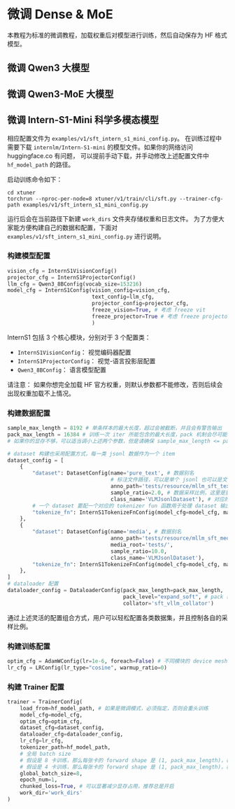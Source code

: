 # 微调 Dense & MoE

本教程为标准的微调教程，加载权重后对模型进行训练，然后自动保存为 HF 格式模型。

## 微调 Qwen3 大模型

## 微调 Qwen3-MoE 大模型

## 微调 Intern-S1-Mini 科学多模态模型

相应配置文件为 `examples/v1/sft_intern_s1_mini_config.py`。 在训练过程中需要下载 `internlm/Intern-S1-mini` 的模型文件。如果你的网络访问 huggingface.co 有问题，
可以提前手动下载，并手动修改上述配置文件中 `hf_model_path` 的路径。

启动训练命令如下：

```shell
cd xtuner
torchrun --nproc-per-node=8 xtuner/v1/train/cli/sft.py --trainer-cfg-path examples/v1/sft_intern_s1_mini_config.py
```

运行后会在当前路径下新建 `work_dirs` 文件夹存储权重和日志文件。 为了方便大家能方便构建自己的数据和配置，下面对 `examples/v1/sft_intern_s1_mini_config.py` 进行说明。

### 构建模型配置

```python
vision_cfg = InternS1VisionConfig()
projector_cfg = InternS1ProjectorConfig()
llm_cfg = Qwen3_8BConfig(vocab_size=153216)
model_cfg = InternS1Config(vision_config=vision_cfg,
                           text_config=llm_cfg,
                           projector_config=projector_cfg,
                           freeze_vision=True, # 考虑 freeze vit
                           freeze_projector=True # 考虑 freeze projector
                           )
```

InternS1 包括 3 个核心模块，分别对于 3 个配置类：
- `InternS1VisionConfig`： 视觉编码器配置
- `InternS1ProjectorConfig`： 视觉-语言投影层配置
- `Qwen3_8BConfig`： 语言模型配置

请注意： 如果你想完全加载 HF 官方权重，则默认参数都不能修改，否则后续会出现权重加载不上情况。

### 构建数据配置

```python
sample_max_length = 8192 # 单条样本的最大长度，超过会被截断，并且会有警告输出
pack_max_length = 16384 # 训练一次 iter 所能包含的最大长度，pack 机制会尽可能将多条样本拼接在一起，减少 padding
# 如果你的显存不够，可以适当调小上述两个参数，但是请确保 sample_max_length <= pack_max_length

# dataset 构建也采用配置方式，每一类 jsonl 数据作为一个 item
dataset_config = [
    {
        "dataset": DatasetConfig(name='pure_text', # 数据别名
                                 # 标注文件路径，可以是单个 jsonl 也可以是文件夹，会自动遍历当前文件夹下所有 jsonl 文件
                                 anno_path='tests/resource/mllm_sft_text_example_data.jsonl', # 纯文本数据
                                 sample_ratio=2.0, # 数据采样比例，这里是重复 2 遍，可以是小数
                                 class_name='VLMJsonlDataset'), # 对应的 dataset 类名
        # 一个 dataset 要配一个对应的 tokenizer fun 函数用于处理 dataset 输出的单条 item 数据
        "tokenize_fn": InternS1TokenizeFnConfig(model_cfg=model_cfg, max_length=sample_max_length),
    },
    {
        "dataset": DatasetConfig(name='media', # 数据别名
                                 anno_path='tests/resource/mllm_sft_media_example_data.jsonl', # 多模态数据
                                 media_root='tests/',
                                 sample_ratio=10.0,
                                 class_name='VLMJsonlDataset'),
        "tokenize_fn": InternS1TokenizeFnConfig(model_cfg=model_cfg, max_length=sample_max_length),
    },
]
# dataloader 配置
dataloader_config = DataloaderConfig(pack_max_length=pack_max_length, 
                                     pack_level="expand_soft", # pack 样本有 2 种策略，默认选择更高效的 expand_soft 策略
                                     collator='sft_vllm_collator')
```

通过上述灵活的配置组合方式，用户可以轻松配置各类数据集，并且控制各自的采样比例。

### 构建训练配置

```python
optim_cfg = AdamWConfig(lr=1e-6, foreach=False) # 不同模块的 device mesh 有差别，foreach 必须是 False
lr_cfg = LRConfig(lr_type="cosine", warmup_ratio=0)
```

### 构建 Trainer 配置

```python
trainer = TrainerConfig(
    load_from=hf_model_path, # 如果是微调模式，必须指定，否则会重头训练
    model_cfg=model_cfg,
    optim_cfg=optim_cfg,
    dataset_cfg=dataset_config,
    dataloader_cfg=dataloader_config,
    lr_cfg=lr_cfg,
    tokenizer_path=hf_model_path,
    # 全局 batch size
    # 假设是 8 卡训练，那么每张卡的 forward shape 是 (1, pack_max_length)，梯度累加次数是 1
    # 假设是 4 卡训练，那么每张卡的 forward shape 是 (1, pack_max_length)，梯度累加次数是 2 (自动折算)
    global_batch_size=8, 
    epoch_num=1,
    chunked_loss=True, # 可以显著减少显存占用，推荐总是开启
    work_dir='work_dirs'
)
```


